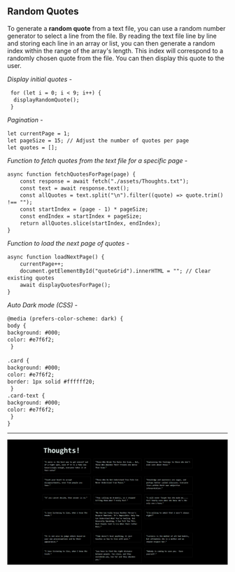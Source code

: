 ## Random Quotes
To generate a **random quote** from a text file, you can use a random number generator to select a line from the file. By reading the text file line by line and storing each line in an array or list, you can then generate a random index within the range of the array's length. This index will correspond to a randomly chosen quote from the file. You can then display this quote to the user.


*Display initial quotes -*

     for (let i = 0; i < 9; i++) {
      displayRandomQuote();
     }
*Pagination -*

    let currentPage = 1;
    let pageSize = 15; // Adjust the number of quotes per page
    let quotes = [];

*Function to fetch quotes from the text file for a specific page -*

    async function fetchQuotesForPage(page) {
        const response = await fetch("./assets/Thoughts.txt");
        const text = await response.text();
        const allQuotes = text.split("\n").filter((quote) => quote.trim() !== "");
        const startIndex = (page - 1) * pageSize;
        const endIndex = startIndex + pageSize;
        return allQuotes.slice(startIndex, endIndex);
    }

*Function to load the next page of quotes -*

    async function loadNextPage() {
        currentPage++;
        document.getElementById("quoteGrid").innerHTML = ""; // Clear existing quotes
        await displayQuotesForPage();
    }

*Auto Dark mode (CSS) -*

    @media (prefers-color-scheme: dark) {
    body {
    background: #000;
    color: #e7f6f2;
     }

    .card {
    background: #000;
    color: #e7f6f2;
    border: 1px solid #ffffff20;
     }
    .card-text {
    background: #000;
    color: #e7f6f2;
     }
    }


---
![](./assets/Thoughts.png)